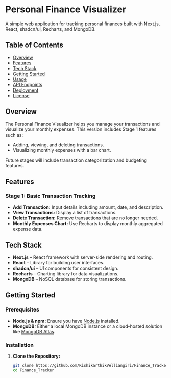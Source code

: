 # Personal Finance Visualizer

A simple web application for tracking personal finances built with Next.js, React, shadcn/ui, Recharts, and MongoDB.

## Table of Contents

- [Overview](#overview)
- [Features](#features)
- [Tech Stack](#tech-stack)
- [Getting Started](#getting-started)
- [Usage](#usage)
- [API Endpoints](#api-endpoints)
- [Deployment](#deployment)
- [License](#license)

## Overview

The Personal Finance Visualizer helps you manage your transactions and visualize your monthly expenses. This version includes Stage 1 features such as:

- Adding, viewing, and deleting transactions.
- Visualizing monthly expenses with a bar chart.

Future stages will include transaction categorization and budgeting features.

## Features

### Stage 1: Basic Transaction Tracking
- **Add Transaction:** Input details including amount, date, and description.
- **View Transactions:** Display a list of transactions.
- **Delete Transaction:** Remove transactions that are no longer needed.
- **Monthly Expenses Chart:** Use Recharts to display monthly aggregated expense data.

## Tech Stack

- **Next.js** – React framework with server-side rendering and routing.
- **React** – Library for building user interfaces.
- **shadcn/ui** – UI components for consistent design.
- **Recharts** – Charting library for data visualizations.
- **MongoDB** – NoSQL database for storing transactions.

## Getting Started

### Prerequisites

- **Node.js & npm:** Ensure you have [Node.js](https://nodejs.org/) installed.
- **MongoDB:** Either a local MongoDB instance or a cloud-hosted solution like [MongoDB Atlas](https://www.mongodb.com/cloud/atlas).

### Installation

1. **Clone the Repository:**

   ```bash
   git clone https://github.com/RishikarthikVelliangiri/Finance_Tracker.git
   cd Finance_Tracker
